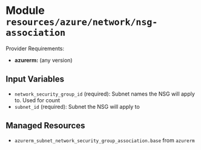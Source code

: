 
# Module `resources/azure/network/nsg-association`

Provider Requirements:
* **azurerm:** (any version)

## Input Variables
* `network_security_group_id` (required): Subnet names the NSG will apply to. Used for count
* `subnet_id` (required): Subnet the NSG will apply to

## Managed Resources
* `azurerm_subnet_network_security_group_association.base` from `azurerm`

